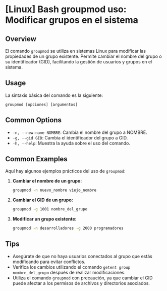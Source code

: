 # [Linux] Bash groupmod uso: Modificar grupos en el sistema

## Overview
El comando `groupmod` se utiliza en sistemas Linux para modificar las propiedades de un grupo existente. Permite cambiar el nombre del grupo o su identificador (GID), facilitando la gestión de usuarios y grupos en el sistema.

## Usage
La sintaxis básica del comando es la siguiente:

```
groupmod [opciones] [argumentos]
```

## Common Options
- `-n, --new-name NOMBRE`: Cambia el nombre del grupo a NOMBRE.
- `-g, --gid GID`: Cambia el identificador del grupo a GID.
- `-h, --help`: Muestra la ayuda sobre el uso del comando.

## Common Examples
Aquí hay algunos ejemplos prácticos del uso de `groupmod`:

1. **Cambiar el nombre de un grupo:**
   ```bash
   groupmod -n nuevo_nombre viejo_nombre
   ```

2. **Cambiar el GID de un grupo:**
   ```bash
   groupmod -g 1001 nombre_del_grupo
   ```

3. **Modificar un grupo existente:**
   ```bash
   groupmod -n desarrolladores -g 2000 programadores
   ```

## Tips
- Asegúrate de que no haya usuarios conectados al grupo que estás modificando para evitar conflictos.
- Verifica los cambios utilizando el comando `getent group nombre_del_grupo` después de realizar modificaciones.
- Utiliza el comando `groupmod` con precaución, ya que cambiar el GID puede afectar a los permisos de archivos y directorios asociados.
